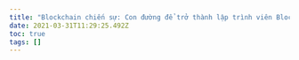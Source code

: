 ```yaml
---
title: "Blockchain chiến sự: Con đường để trở thành lập trình viên Blockchain"
date: 2021-03-31T11:29:25.492Z
toc: true
tags: []
---
```


